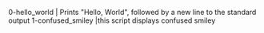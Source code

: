 0-hello_world | Prints "Hello, World", followed by a new line to the standard output
1-confused_smiley |this script displays confused smiley
